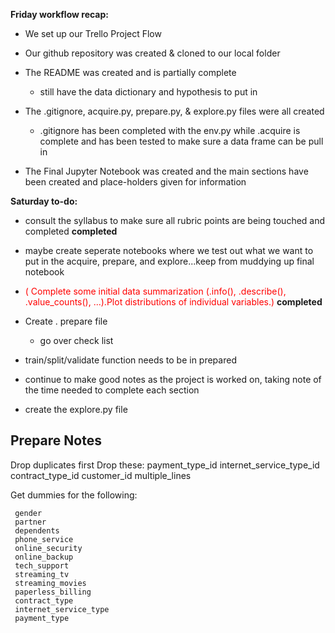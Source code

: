 <b>Friday workflow recap:</b>

* We set up our Trello Project Flow
* Our github repository was created & cloned to our local folder
* The README was created and is partially complete
     * still have the data dictionary and hypothesis to put in
    
* The .gitignore, acquire.py, prepare.py, & explore.py files were all created
     * .gitignore has been completed with the env.py while .acquire is complete and has been tested to make sure a data frame can be pull in
    
* The Final Jupyter Notebook was created and the main sections have been created and place-holders given for information
    

<b>Saturday to-do:</b>

* consult the syllabus to make sure all rubric points are being touched and completed <b>completed</b>

* maybe create seperate notebooks where we test out what we want to put in the acquire, prepare, and explore...keep from muddying up final notebook

* <font color = red>( Complete some initial data summarization (.info(), .describe(), .value_counts(), ...).Plot distributions of individual variables.)</font> <b> completed</b>

* Create . prepare file
    * go over check list
    
* train/split/validate function needs to be in prepared

* continue to make good notes as the project is worked on, taking note of the time needed to complete each section

* create the explore.py file

 Prepare Notes
 ---------------
 
 Drop duplicates first
 Drop these:
     payment_type_id
     internet_service_type_id
     contract_type_id
     customer_id
     multiple_lines
     
     
     
     

 Get dummies for the following:
 
     gender
     partner
     dependents
     phone_service
     online_security
     online_backup
     tech_support
     streaming_tv
     streaming_movies
     paperless_billing
     contract_type
     internet_service_type
     payment_type
     
     
